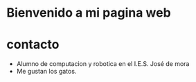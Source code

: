 # Bienvenido a mi pagina web

# contacto
- Alumno de computacion y robotica en el I.E.S. José de mora
- Me gustan los gatos.